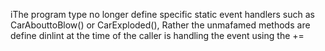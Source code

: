 iThe program type no longer define specific static event handlers such as CarAbouttoBlow() or CarExploded(), Rather the unmafamed methods are define dinlint at the time of the caller is handling the event using the += 
